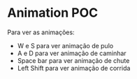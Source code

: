 # Animation POC

Para ver as animações:

 - W e S para ver animação de pulo
 - A e D para ver animação de caminhar
 - Space bar para ver animação de chute
 - Left Shift para ver animação de corrida
